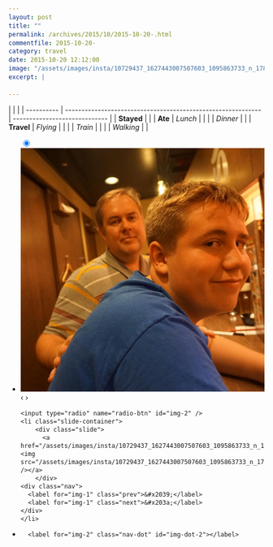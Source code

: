 ```yaml
---
layout: post
title: ""
permalink: /archives/2015/10/2015-10-20-.html
commentfile: 2015-10-20-
category: travel
date: 2015-10-20 12:12:00
image: "/assets/images/insta/10729437_1627443007507603_1095863733_n_17844867877047535.jpg"
excerpt: |
  
---
```


|            |                                                              |
| ---------- | ------------------------------------------------------------ | ----------------------------- |
| **Stayed** |  |
| **Ate**    | _Lunch_                                                      |          |
|            | _Dinner_                                                     |          |
| **Travel** | _Flying_                                                     |          |
|            | _Train_                                                      |          |
|            | _Walking_                                                    |          |





<ul class="slides">
    <input type="radio" name="radio-btn" id="img-1" checked="checked" />
    <li class="slide-container">
        <div class="slide">
          <a href="/assets/images/insta/12093772_534396503383715_1634323457_n_17844867859047535.jpg"><img src="/assets/images/insta/12093772_534396503383715_1634323457_n_17844867859047535.jpg" /></a>
        </div>
    <div class="nav">
      <label for="img-2" class="prev">&#x2039;</label>
      <label for="img-2" class="next">&#x203a;</label>
    </div>
    </li>
    
    <input type="radio" name="radio-btn" id="img-2" />
    <li class="slide-container">
        <div class="slide">
          <a href="/assets/images/insta/10729437_1627443007507603_1095863733_n_17844867877047535.jpg"><img src="/assets/images/insta/10729437_1627443007507603_1095863733_n_17844867877047535.jpg" /></a>
        </div>
    <div class="nav">
      <label for="img-1" class="prev">&#x2039;</label>
      <label for="img-1" class="next">&#x203a;</label>
    </div>
    </li>
                
<li class="nav-dots">
      <label for="img-1" class="nav-dot" id="img-dot-1"></label>

      <label for="img-2" class="nav-dot" id="img-dot-2"></label>

</li>
</ul>        
        

        